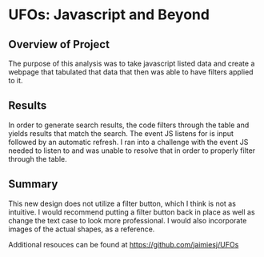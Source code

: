 # UFOs: Javascript and Beyond
## Overview of Project
The purpose of this analysis was to take javascript listed data and create a webpage that tabulated that data that then was able to have filters applied to it.

## Results 
In order to generate search results, the code filters through the table and yields results that match the search. The event JS listens for is input followed by an automatic refresh. I ran into a challenge with the event JS needed to listen to and was unable to resolve that in order to properly filter through the table.

## Summary
This new design does not utilize a filter button, which I think is not as intuitive. I would recommend putting a filter button back in place as well as change the text case to look more professional. I would also incorporate images of the actual shapes, as a reference.

Additional resouces can be found at https://github.com/jaimiesj/UFOs
